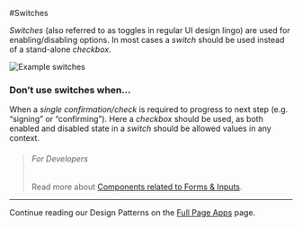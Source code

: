 #Switches

*Switches* (also referred to as toggles in regular UI design lingo) are used for enabling/disabling options. In most cases a *switch* should be used instead of a stand-alone *checkbox*.

![Example switches](assets/img/ui-switches.gif)

### Don’t use switches when…

When a *single confirmation/check* is required to progress to next step (e.g. “signing” or “confirming”). Here a *checkbox* should be used, as both enabled and disabled state in a *switch* should be allowed values in any context.


> ###### For Developers
> Read more about [Components related to Forms & Inputs](//ui.tradeshift.com/#components/forms/).

------------------------------------------------------------------------
Continue reading our Design Patterns on the [Full Page Apps](//ui.tradeshift.com/#design/patterns/fullpage.html) page.
